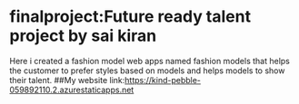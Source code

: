 # finalproject:Future ready  talent project by sai kiran
Here i created a fashion model web apps named fashion models that helps the customer to prefer styles based on models and helps models to show their talent.
##My website link:https://kind-pebble-059892110.2.azurestaticapps.net

